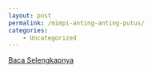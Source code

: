 ```yaml
---
layout: post
permalink: /mimpi-anting-anting-putus/
categories:
    - Uncategorized
---
```


[Baca Selengkapnya](/10)